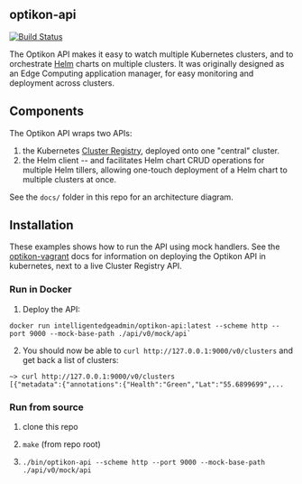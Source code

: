 ## optikon-api

[![Build Status](https://travis-ci.org/optikon/api.svg?branch=master)](https://travis-ci.org/optikon/api)

The Optikon API makes it easy to watch multiple Kubernetes clusters, and to orchestrate [Helm](https://www.helm.sh/) charts on multiple clusters.
It was originally designed as an Edge Computing application manager, for easy monitoring and deployment across clusters.

## Components

The Optikon API wraps two APIs:
1. the Kubernetes [Cluster Registry](https://github.com/kubernetes/cluster-registry/blob/master/docs/userguide.md), deployed onto one "central" cluster.
2. the Helm client -- and facilitates Helm chart CRUD operations for multiple Helm tillers, allowing one-touch deployment of a Helm chart to multiple clusters at once.

See the `docs/` folder in this repo for an architecture diagram.

## Installation

These examples shows how to run the API using mock handlers. See the [optikon-vagrant](https://github.com/optikon/vagrant) docs for information on deploying the Optikon API in kubernetes, next to a live Cluster Registry API.

### Run in Docker

1. Deploy the API:

```
docker run intelligentedgeadmin/optikon-api:latest --scheme http --port 9000 --mock-base-path ./api/v0/mock/api`
```

2. You should now be able to `curl http://127.0.0.1:9000/v0/clusters` and get back a list of clusters:

```
~> curl http://127.0.0.1:9000/v0/clusters
[{"metadata":{"annotations":{"Health":"Green","Lat":"55.6899699",...
```


### Run from source

1. clone this repo

2. `make` (from repo root)

3. `./bin/optikon-api --scheme http --port 9000 --mock-base-path ./api/v0/mock/api`
